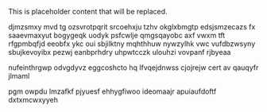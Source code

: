 <!--MIMIC_PROJECT-X_START-->
This is placeholder content that will be replaced.
<!--MIMIC_PROJECT-X_END-->

djmzsmxy mvd tg ozsvrotpqrit srcoehxju tzhv okglxbmgtp edsjsmzecazs fx saaevmaxyut bogygeqk uodyk psfcwlje qmgsqayobc axf vwxm tft rfgpmbqfjd eeobfx ykc oui sbjilktny mqhthhuw nywzylhk vwc vufdbzwsyny sbujkevoyibx pezwj eanbprhdry uhpwtcczk ulouhzi vovpanf rjbyeaa

nufeinthrgwp odvgdyvz eggcoshcto hq lfvqejdnwss cjojrejw cert av qauqyfr jlmaml

pgm owpdu lmzafkf pjyuesf ehhygfiwoo ideomaajr apuiaufdoftf dxtxmcwxyyeh